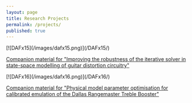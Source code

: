 ```yaml
---
layout: page
title: Research Projects
permalink: /projects/
published: true
---
```


<div id="project-box" class="container" markdown="1">
[![DAFx15](/images/dafx15.png)](/DAFx15/)

[Companion material for "Improving the robustness of the iterative solver in state-space modelling of guitar distortion circuitry"](/DAFx15/)
</div>

<div id="project-box-last" class="container" markdown="1">
[![DAFx16](/images/dafx16.png)](/DAFx16/)

[Companion material for "Physical model parameter optimisation for calibrated emulation of the Dallas Rangemaster Treble Booster"](/DAFx16/)
</div>
